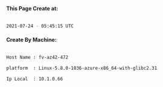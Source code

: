 
   
#### This Page Create at:

```bash

2021-07-24 - 05:45:15 UTC

```

#### Create By Machine:

```bash

Host Name : fv-az42-472

platform  : Linux-5.8.0-1036-azure-x86_64-with-glibc2.31

Ip Local  : 10.1.0.66

```

